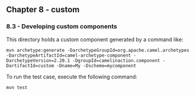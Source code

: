 Chapter 8 - custom 
----------------

### 8.3 - Developing custom components

This directory holds a custom component generated by a command like:

	mvn archetype:generate -DarchetypeGroupId=org.apache.camel.archetypes -DarchetypeArtifactId=camel-archetype-component -DarchetypeVersion=2.20.1 -DgroupId=camelinaction.component -DartifactId=custom -Dname=My -Dscheme=mycomponent

To run the test case, execute the following command:

    mvn test

    

